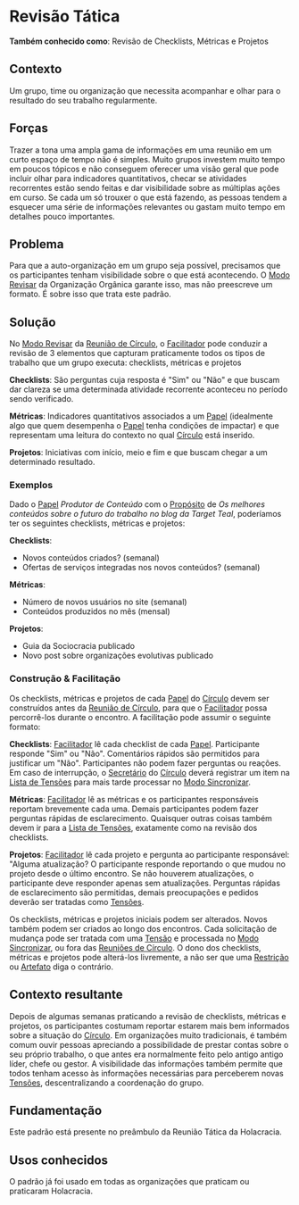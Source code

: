 # Revisão Tática

**Também conhecido como**: Revisão de Checklists, Métricas e Projetos

## Contexto

Um grupo, time ou organização que necessita acompanhar e olhar para o resultado do seu trabalho regularmente.

## Forças

Trazer a tona uma ampla gama de informações em uma reunião em um curto espaço de tempo não é simples. Muito grupos investem muito tempo em poucos tópicos e não conseguem oferecer uma visão geral que pode incluir olhar para indicadores quantitativos, checar se atividades recorrentes estão sendo feitas e dar visibilidade sobre as múltiplas ações em curso. Se cada um só trouxer o que está fazendo, as pessoas tendem a esquecer uma série de informações relevantes ou gastam muito tempo em detalhes pouco importantes.

## Problema

Para que a auto-organização em um grupo seja possível, precisamos que os participantes tenham visibilidade sobre o que está acontecendo. O [Modo Revisar](../../meta-acordos.md#3-4-modo-revisar) da Organização Orgânica garante isso, mas não preescreve um formato. É sobre isso que trata este padrão.

## Solução

No [Modo Revisar](../../meta-acordos.md#3-4-modo-revisar) da [Reunião de Círculo](../../meta-acordos.md#3-reunioes-de-circulo), o [Facilitador](../../meta-acordos.md#4-5-facilitador) pode conduzir a revisão de 3 elementos que capturam praticamente todos os tipos de trabalho que um grupo executa: checklists, métricas e projetos

**Checklists**: São perguntas cuja resposta é "Sim" ou "Não" e que buscam dar clareza se uma determinada atividade recorrente aconteceu no período sendo verificado.

**Métricas**: Indicadores quantitativos associados a um [Papel](../../meta-acordos.md#2-1-papeis) \(idealmente algo que quem desempenha o [Papel](../../meta-acordos.md#2-1-papeis) tenha condições de impactar\) e que representam uma leitura do contexto no qual [Círculo](../../meta-acordos.md#2-2-circulos) está inserido.

**Projetos**: Iniciativas com início, meio e fim e que buscam chegar a um determinado resultado.

### Exemplos

Dado o [Papel](../../meta-acordos.md#2-1-papeis) _Produtor de Conteúdo_ com o [Propósito](../../meta-acordos.md#2-1-papeis) de _Os melhores conteúdos sobre o futuro do trabalho no blog da Target Teal_, poderíamos ter os seguintes checklists, métricas e projetos:

**Checklists**:

* Novos conteúdos criados? \(semanal\)
* Ofertas de serviços integradas nos novos conteúdos? \(semanal\)

**Métricas**:

* Número de novos usuários no site \(semanal\)
* Conteúdos produzidos no mês \(mensal\)

**Projetos**:

* Guia da Sociocracia publicado
* Novo post sobre organizações evolutivas publicado

### Construção & Facilitação

Os checklists, métricas e projetos de cada [Papel](../../meta-acordos.md#2-1-papeis) do [Círculo](../../meta-acordos.md#2-2-circulos) devem ser construídos antes da [Reunião de Círculo](../../meta-acordos.md#3-reunioes-de-circulo), para que o [Facilitador](../../meta-acordos.md#4-5-facilitador) possa percorrê-los durante o encontro. A facilitação pode assumir o seguinte formato:

**Checklists**: [Facilitador](../../meta-acordos.md#4-5-facilitador) lê cada checklist de cada [Papel](../../meta-acordos.md#2-1-papeis). Participante responde "Sim" ou "Não". Comentários rápidos são permitidos para justificar um "Não". Participantes não podem fazer perguntas ou reações. Em caso de interrupção, o [Secretário](../../meta-acordos/papeis-essenciais.md#secretario) do [Círculo](../../meta-acordos.md#2-2-circulos) deverá registrar um item na [Lista de Tensões](../../meta-acordos.md#3-2-1-lista-de-tensoes) para mais tarde processar no [Modo Sincronizar](../../meta-acordos.md#3-5-modo-sincronizar).

**Métricas**: [Facilitador](../../meta-acordos.md#4-5-facilitador) lê as métricas e os participantes responsáveis reportam brevemente cada uma. Demais participantes podem fazer perguntas rápidas de esclarecimento. Quaisquer outras coisas também devem ir para a [Lista de Tensões](../../meta-acordos.md#3-2-1-lista-de-tensoes), exatamente como na revisão dos checklists.

**Projetos**: [Facilitador](../../meta-acordos.md#4-5-facilitador) lê cada projeto e pergunta ao participante responsável: "Alguma atualização? O participante responde reportando o que mudou no projeto desde o último encontro. Se não houverem atualizações, o participante deve responder apenas sem atualizações. Perguntas rápidas de esclarecimento são permitidas, demais preocupações e pedidos deverão ser tratadas como [Tensões](../../meta-acordos.md#1-3-tensoes-criativas).

Os checklists, métricas e projetos iniciais podem ser alterados. Novos também podem ser criados ao longo dos encontros. Cada solicitação de mudança pode ser tratada com uma [Tensão](../../meta-acordos.md#1-3-tensoes-criativas) e processada no [Modo Sincronizar](../../meta-acordos.md#3-5-modo-sincronizar), ou fora das [Reuniões de Círculo](../../meta-acordos.md#3-reunioes-de-circulo). O dono dos checklists, métricas e projetos pode alterá-los livremente, a não ser que uma [Restrição](../../meta-acordos.md#2-5-restricoes) ou [Artefato](../../meta-acordos.md#2-1-papeis) diga o contrário.

## Contexto resultante

Depois de algumas semanas praticando a revisão de checklists, métricas e projetos, os participantes costumam reportar estarem mais bem informados sobre a situação do [Círculo](../../meta-acordos.md#2-2-circulos). Em organizações muito tradicionais, é também comum ouvir pessoas apreciando a possibilidade de prestar contas sobre o seu próprio trabalho, o que antes era normalmente feito pelo antigo antigo líder, chefe ou gestor. A visibilidade das informações também permite que todos tenham acesso às informações necessárias para perceberem novas [Tensões](../../meta-acordos.md#1-3-tensoes-criativas), descentralizando a coordenação do grupo.

## Fundamentação

Este padrão está presente no preâmbulo da Reunião Tática da Holacracia.

## Usos conhecidos

O padrão já foi usado em todas as organizações que praticam ou praticaram Holacracia.
